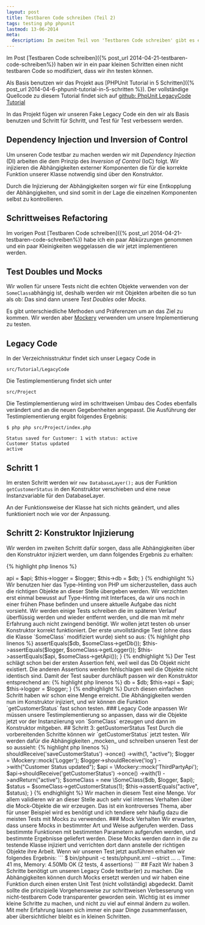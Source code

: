 ```yaml
---
layout: post
title: Testbaren Code schreiben (Teil 2)
tags: testing php phpunit
lastmod: 13-06-2014
meta:
  description: Im zweiten Teil von 'Testbaren Code schreiben' gibt es eine Schritt für Schritt Anleitung wie Legacy Code testbar gemacht wird. Mit Refactoring, Dependency Injection, Mocks und Stubs zum Ziel.
---
```


Im Post [Testbaren Code schreiben]({% post_url 2014-04-21-testbaren-code-schreiben%}) haben wir in ein paar kleinen Schritten einen nicht testbaren Code so modifiziert, dass wir ihn testen können.

Als Basis benutzen wir das Projekt aus [PHPUnit Tutorial in 5 Schritten]({% post_url 2014-04-6-phpunit-tutorial-in-5-schritten %}). Der vollständige Quellcode zu diesem Tutorial findet sich auf [github: PhpUnit LegacyCode Tutorial](https://github.com/Digigoodz/phpunit-legacycode-tutorial)

In das Projekt fügen wir unseren Fake Legacy Code ein den wir als Basis benutzen und Schritt für Schritt, und Test für Test verbessern werden.

## Dependency Injection und Inversion of Control
Um unseren Code testbar zu machen werden wir mit _Dependency Injection_ (DI) arbeiten die dem Prinzip des _Inversion of Control_ (IoC) folgt. Wir injizieren die Abhängigkeiten externer Komponenten die für die korrekte Funktion unserer Klasse notwendig sind über den Konstruktor.

Durch die Injizierung der Abhängigkeiten sorgen wir für eine Entkopplung der Abhängigkeiten, und sind somit in der Lage die einzelnen Komponenten selbst zu kontrollieren.

## Schrittweises Refactoring
Im vorigen Post [Testbaren Code schreiben]({% post_url 2014-04-21-testbaren-code-schreiben%}) habe ich ein paar Abkürzungen genommen und ein paar Kleinigkeiten weggelassen die wir jetzt implementieren werden.

## Test Doubles und Mocks
Wir wollen für unsere Tests nicht die echten Objekte verwenden von der `SomeClass`abhängig ist, deshalb werden wir mit Objekten arbeiten die so tun als ob: Das sind dann unsere _Test Doubles_ oder _Mocks_.

Es gibt unterschiedliche Methoden und Präferenzen um an das Ziel zu kommen. Wir werden aber [Mockery](https://github.com/padraic/mockery) verwenden um unsere Implementierung zu testen.

## Legacy Code
In der Verzeichnisstruktur findet sich unser Legacy Code in 
```
src/Tutorial/LegacyCode
```

Die Testimplementierung findet sich unter
```
src/Project
```

Die Testimplementierung wird im schrittweisen Umbau des Codes ebenfalls verändert und an die neuen Gegebenheiten angepasst.
Die Ausführung der Testimplementierung ergibt folgendes Ergebnis:

```
$ php php src/Project/index.php

Status saved for Customer: 1 with status: active
Customer Status updated
active
```


## Schritt 1
Im ersten Schritt werden wir `new DatabaseLayer();` aus der Funktion `getCustomerStatus` in den Konstruktor verschieben und eine neue Instanzvariable für den DatabaseLayer.

An der Funktionsweise der Klasse hat sich nichts geändert, und alles funktioniert noch wie vor der Anpassung.

## Schritt 2: Konstruktor Injizierung
Wir werden im zweiten Schritt dafür sorgen, dass alle Abhängigkeiten über den Konstruktor injiziert werden, um dann folgendes Ergebnis zu erhalten:

{% highlight php linenos %}
<?php
public function __construct(
    ThirdPartyApi $api, Logger $logger, DatabaseLayer $db) {
    $this->api = $api;
    $this->logger = $logger;
    $this->db = $db;
}
{% endhighlight %}

Wir benutzen hier das Type-Hinting von PHP um sicherzustellen, dass auch die richtigen Objekte an dieser Stelle übergeben werden. 
Wir verzichten erst einmal bewusst auf Type-Hintng mit Interfaces, da wir uns noch in einer frühen Phase befinden und unsere aktuelle Aufgabe das nicht vorsieht.

Wir werden einige Tests schreiben die im späteren Verlauf überflüssig werden und wieder entfernt werden, und die man mit mehr Erfahrung auch nicht zwingend benötigt.

Wir wollen jetzt testen ob unser Konstruktor korrekt funktioniert.


Der erste unvollständige Test (ohne dass die Klasse `SomeClass` modifiziert wurde) sieht so aus:

{% highlight php linenos %}
<?php
    public function testConstructorInitialization()
    {
        $db = \Mockery::mock('DatabaseLayer');
        $logger = \Mockery::mock('Logger');
        $api = \Mockery::mock('ThirdPartyApi');

        $someClass = new \SomeClass($db, $logger, $api);
        // ?  
    }
{% endhighlight %}
 
Wir führen jetzt den Test aus:

```
$ bin/phpunit -c tests/phpunit.xml --strict
…
There was 1 risky test:

1) Tutorial\LegacyCodeTest\SomeClassTest::testConstructorInitialization
This test did not perform any assertions

OK, but incomplete, skipped, or risky tests!
Tests: 1, Assertions: 0, Risky: 1.
```

Uns fehlt an dieser Stelle die Möglichkeit zu verifizieren, ob unsere Implementierung dem Test genügt.
Wie weiter oben schon geschrieben werden wir einige Tests schreiben die später wieder entfernt werden können. Dasselbe gilt auch für ein paar Erweiterungen der Klasse `SomeClass`. Aber hier kann man sehr gut die Parallele zu Hardwaretests ziehen, wo man Messpunkte über temporär angebrachte Pins aus eienr Hardwarekomponente führt.

In unserem Fall werden wir `SomeClass` um die jeweiligen getter-Methoden erweitern.

Wir erwarten, dass wir dieselben Objekte von den gettern bekommen, die wir injiziert haben:
{% highlight php linenos %}
<?php
    public function testConstructorInitialization()
    {
        $db = \Mockery::mock('DatabaseLayer');
        $logger = \Mockery::mock('Logger');
        $api = \Mockery::mock('ThirdPartyApi');

        $someClass = new \SomeClass($db, $logger, $api);
        $this->assertEquals($db, $someClass->getDb());
        $this->assertEquals($logger, $someClass->getLogger());
        $this->assertEquals($api, $someClass->getApi());  
    }
{% endhighlight %}

Der Test schlägt schon bei der ersten Assertion fehl, weil weil das Db Objekt nicht existiert. Die anderen Assertions werden fehlschlagen weil die Objekte nicht identisch sind.
Damit der Test sauber durchläuft passen wir den Konstruktor entsprechend an:

{% highlight php linenos %}
<?php    
    public function __construct(
    DatabaseLayer $db, Logger $logger, ThirdPartyApi $api) {
        $this->db = $db;
        $this->api = $api;
        $this->logger = $logger;
    }
{% endhighlight %}

Durch diesen einfachen Schritt haben wir schon eine Menge erreicht.
Die Abhängigkeiten werden nun im Konstruktor injiziert, und wir können die Funktion `getCustomerStatus` fast schon testen.

### Legacy Code anpassen
Wir müssen unsere Testimplementierung so anpassen, dass wir die Objekte jetzt vor der Instanziierung von `SomeClass` erzeugen und dann im Konstruktor mitgeben.

## Schritt 3: getGustomerStatus Test
Durch die vorbereitenden Schritte können wir `getCustomerStatus` jetzt testen. Wir werden dafür die Abhängigkeiten _mocken_ und schreiben unseren Test der so aussieht:

{% highlight php linenos %}
<?php
    public function testGetCustomerStatusReturnsActive()
    {
        $db = \Mockery::mock('DatabaseLayer');
        $db->shouldReceive('saveCustomerStatus')
            ->once()
            ->with(1, "active");

        $logger = \Mockery::mock('Logger');
        $logger->shouldReceive('log')
            ->with("Customer Status updated");

        $api = \Mockery::mock('ThirdPartyApi');
        $api->shouldReceive('getCustomerStatus')
            ->once()
            ->with(1)
            ->andReturn("active");


        $someClass = new \SomeClass($db, $logger, $api);
        $status = $someClass->getCustomerStatus(1);
        $this->assertEquals("active", $status);
    }
{% endhighlight %}

Wir machen in diesem Test eine Menge. Vor allem validieren wir an dieser Stelle auch sehr viel internes Verhalten über die Mock-Objekte die wir erzeugen.
Das ist ein kontroverses Thema, aber für unser Beispiel wird es benötigt und ich tendiere sehr häufig dazu die meisten Tests mit Mocks zu verwenden.

### Mock Verhalten
Wir erwarten, dass unsere Mocks in bestimmter Art und Weise aufgerufen werden. Dass bestimmte Funktionen mit bestimmten Parametern aufgerufen werden, und bestimmte Ergebnisse geliefert werden.
Diese Mocks werden dann in die zu testende Klasse injiziert und verrichten dort dann anstelle der richtigen Objekte ihre Arbeit.

Wenn wir unseren Test jetzt ausführen erhalten wir folgendes Ergebnis:

```
$ bin/phpunit -c tests/phpunit.xml --strict
…
..

Time: 41 ms, Memory: 4.50Mb

OK (2 tests, 4 assertions)
```

## Fazit
Wir haben 3 Schritte benötigt um unseren Legacy Code testbar(er) zu machen. Die Abhängigkeiten können durch Mocks ersetzt werden und wir haben eine Funktion durch einen ersten Unit Test (nicht vollständig) abgedeckt.

Damit sollte die prinzipielle Vorgehensweise zur schrittweisen Verbesserung von nicht-testbarem Code transparenter geworden sein.

Wichtig ist es immer kleine Schritte zu machen, und nicht zu viel auf einmal ändern zu wollen. Mit mehr Erfahrung lassen sich immer ein paar Dinge zusammenfassen, aber übersichtlicher bleibt es in kleinen Schritten.

